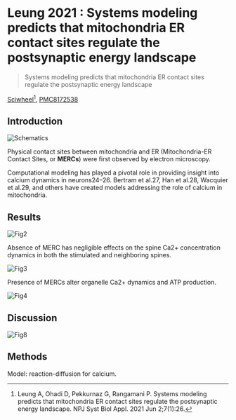 # Leung 2021 : Systems modeling predicts that mitochondria ER contact sites regulate the postsynaptic energy landscape


> Systems modeling predicts that mitochondria ER contact sites regulate the postsynaptic energy landscape

[Sciwheel](https://sciwheel.com/work/#/items/11154384/)[^Leung20221],  [PMC8172538](https://www.ncbi.nlm.nih.gov/pmc/articles/PMC8172538/)

[^Leung20221]: Leung A, Ohadi D, Pekkurnaz G, Rangamani P. Systems modeling predicts that mitochondria ER contact sites regulate the postsynaptic energy landscape. NPJ Syst Biol Appl. 2021 Jun 2;7(1):26.

<!--more-->

## Introduction

![Schematics](https://user-images.githubusercontent.com/40054455/125200865-4a59ab00-e29f-11eb-96d5-85fe8525e4f9.png "Schematics")

Physical contact sites between mitochondria and ER (Mitochondria-ER Contact Sites, or **MERCs**) were first observed by electron microscopy.

Computational modeling has played a pivotal role in providing insight into calcium dynamics in neurons24–26. Bertram et al.27, Han et al.28, Wacquier et al.29, and others have created models addressing the role of calcium in mitochondria.

## Results

![Fig2](https://user-images.githubusercontent.com/40054455/125200953-b20ff600-e29f-11eb-96c7-43c04c8721d7.png "Receptor-based simulations of glutamatergic signaling in spatial calcium model")

Absence of MERC has negligible effects on the spine Ca2+ concentration dynamics in both the stimulated and neighboring spines.

![Fig3](https://user-images.githubusercontent.com/40054455/125201154-690c7180-e2a0-11eb-8ab7-6ee07449cbac.png "Receptor-based simulations of glutamatergic signaling in spatial calcium model")

Presence of MERCs alter organelle Ca2+ dynamics and ATP production.

![Fig4](https://user-images.githubusercontent.com/40054455/125201431-b89f6d00-e2a1-11eb-966b-65ed4055a368.png "Mitochondrial length increases the magnitude of mitochondrial Ca2+ and ATP")

## Discussion

![Fig8](https://user-images.githubusercontent.com/40054455/125201476-f3090a00-e2a1-11eb-9ac8-0407ad457f45.png "Impact of MERCs and geometric regulation of mitochondrial ATP production")

## Methods

Model: reaction-diffusion for calcium.

